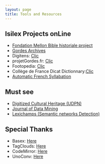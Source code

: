 ```yaml
---
layout: page
title: Tools and Resources
---
```



<p>
  <h2>Isilex Projects onLine</h2>
 <ul>
  <li><a href="http://www.biblehistoriale.fr">Fondation Mellon Bible historiale project</a></li>
  <li><a href="http://www.projetgordes.fr/">Gordes Archives</a></li>
  <li>Digitens:&nbsp;<a shape="rect" href="http://www.digitens.fr">Clic</a></li>
  <li>projetGordes.fr:&nbsp;<a shape="rect" href="http://www.projetgordes.fr">Clic</a></li>
  <li>Footopedia:&nbsp;<a shape="rect" href="http://www.footopedia.fr">Clic</a></li>
	<li>Collège de France Dicat Dictionnary:<a shape="rect" href="http://dicat-dev.huma-num.fr/dicat/presentation">Clic</a></li>
    <li><a href="http://www.projetprada.fr/versification">Automatic French Syllabation</a></li>
 </ul>
</p>

<p>
  <h2>Must see</h2>
 <ul>
  <li><a href="http://udpn.fr/spip.php?rubrique3">Digitized Cultural Heritage (UDPN)</a></li>
  <li><a href="https://jdmdh.episciences.org/browse/latest">Journal of Data Mining</a></li>
  <li><a href="http://lexichamp.isilex.fr/">Lexichamps (Semantic networks Detection)</a></li>
 </ul>
</p>

<p>
  <h2>Special Thanks</h2>
  <ul>
    <li>Basex:&nbsp;<a shape="rect" href="http://www.basex.org">Here</a></li>
    <li>TagClouds:&nbsp;<a shape="rect" href="http://www.goat1000.com/tagcanvas.php">Here</a></li>
    <li>CodeMirror:&nbsp;<a shape="rect" href="http://codemirror.net/">Here</a></li>
    <li>UnoConv:&nbsp;<a shape="rect" href="https://github.com/dagwieers/unoconv">Here</a></li>
  </ul>
  </ul>
</p>